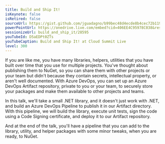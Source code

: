```yaml
---
title: Build and Ship It!
isKeynote: false
isRetired: false
sourceUrl: https://gist.github.com/jguadagno/b99bec48d4ecde8b4cec72b119fbdcfa
powerPointUrl: https://onedrive.live.com/embed?cid=406EE4C95978C038&resid=406EE4C95978C038%2180218&authkey=ADoNOI1w81OXGt4&em=2
sessionizeUrl: build_and_ship_it/28595
youTubeId: D5aEDPt0ZTs
youTubeCaption: Build and Ship It! at Cloud Summit Live
level: 300
---
```

If you are like me, you have many libraries, helpers,
utilities that you have built over time that you use for multiple projects.
You've thought about publishing them to NuGet,
so you can share them with other projects or your team but didn't because they contain secrets, intellectual property,
or aren't well documented.
With Azure DevOps, you can set up an Azure DevOps Artifact repository, private to you or your team,
to securely store your packages and make them available to other projects and teams.

In this talk, we'll take a small .NET library, and it doesn't just work with .NET,
and build an Azure DevOps Pipeline to publish it in our Artifact directory.
With this pipeline, we will build the library, execute unit tests,
sign the code using a Code Signing certificate, and deploy it to our Artifact repository.

And at the end of the talk, you'll have a pipeline that you can add to the library,
utility, and helper packages with some minor tweaks, when you are ready, to NuGet.
